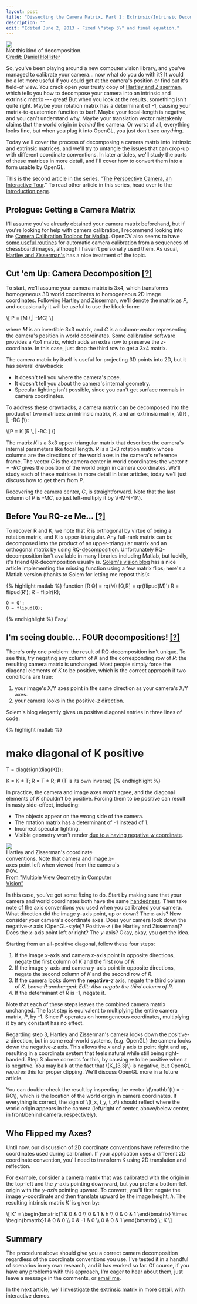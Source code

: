 ```yaml
---
layout: post
title: "Dissecting the Camera Matrix, Part 1: Extrinsic/Intrinsic Decomposition"
description: ""
edit: "Edited June 2, 2013 - Fixed \"step 3\" and final equation."
---
```

<div class="clearer"></div>
<div class='context-img' style='width:320px'>
<img src='/img/decompose.jpg' />
<div class='caption'>Not this kind of decomposition.
<div class='credit'><a href="http://www.flickr.com/photos/dhollister/2596483147/">Credit: Daniel Hollister</a></div>
</div>
</div>


So, you've been playing around a new computer vision library, and you've managed to calibrate your camera...  now what do you do with it?  It would be a lot more useful if you could get at the camera's position or find out it's field-of view.  You crack open your trusty copy of [Hartley and Zisserman](http://www.robots.ox.ac.uk/~vgg/hzbook/), which tells you how to decompose your camera into an intrinsic and extrinsic matrix --- great! But when you look at the results, something isn't quite right.  Maybe your rotation matrix has a determinant of -1, causing your matrix-to-quaternion function to barf.  Maybe your focal-length is negative, and you can't understand why.  Maybe your translation vector mistakenly claims that the world origin in _behind_ the camera.  Or worst of all, everything looks fine, but when you plug it into OpenGL, you just don't see _anything_.  

Today we'll cover the process of decomposing a camera matrix into intrinsic and extrinsic matrices, and we'll try to untangle the issues that can crop-up with different coordinate conventions.  In later articles, we'll study the parts of these matrices in more detail, and I'll cover how to convert them into a form usable by OpenGL.

<!--more-->

This is the second article in the series, "[The Perspective Camera, an Interactive Tour](/2012/08/13/introduction)."  To read other article in this series, head over to the [introduction page](/2012/08/13/introduction#toc).


Prologue: Getting a Camera Matrix
----------------------------------
I'll assume you've already obtained your camera matrix beforehand, but if you're looking for help with camera calibration, I recommend looking into the [Camera Calibration Toolbox for Matlab](http://www.vision.caltech.edu/bouguetj/calib_doc/).  OpenCV also seems to have [some useful routines](http://opencv.willowgarage.com/documentation/python/camera_calibration_and_3d_reconstruction.html) for automatic camera calibration from a sequences of chessboard images, although I haven't personally used them.  As usual, [Hartley and Zisserman's](http://www.robots.ox.ac.uk/~vgg/hzbook/) has a nice treatment of the topic.

<h2>Cut 'em Up: Camera Decomposition <a href="http://www.break.com/usercontent/2006/10/21/mitch-hedberg-on-pringles-169072" class="huh">[?]</a></h2>

To start, we'll assume your camera matrix is 3x4, which transforms homogeneous 3D world coordinates to homogeneous 2D image coordinates.  Following Hartley and Zisserman, we'll denote the matrix as *P*, and occasionally it will be useful to use the block-form:
 
<div>
\[ P = [M \,| -MC] \]
</div>

where *M* is an invertible 3x3 matrix, and *C* is a column-vector representing the camera's position in world coordinates.  Some calibration software provides a 4x4 matrix, which adds an extra row to preserve the *z*-coordinate.  In this case, just drop the third row to get a 3x4 matrix.

The camera matrix by itself is useful for projecting 3D points into 2D, but it has several drawbacks:
 
* It doesn't tell you where the camera's pose.
* It doesn't tell you about the camera's internal geometry.
* Specular lighting isn't possible, since you can't get surface normals in camera coordinates.

To address these drawbacks, a camera matrix can be decomposed into the product of two matrices: an intrinsic matrix, *K*, and an extrinsic matrix, \\([R \, |\, -RC ]\\):

<div>\[P = K [R  \,| -RC ] \]</div>


The matrix *K* is a 3x3 upper-triangular matrix that describes the camera's internal parameters like focal length.  *R* is a 3x3 rotation matrix whose columns are the directions of the world axes in the camera's reference frame. The vector *C* is the camera center in world coordinates; the vector ***t** = -RC* gives the position of the world origin in camera coordinates.   We'll study each of these matrices in more detail in later articles, today we'll just discuss how to get them from *P*.

Recovering the camera center, *C*, is straightforward.  Note that the last column of *P* is *-MC*, so just left-multiply it by \\(-M&#94;{-1}\\).

<h2>Before You RQ-ze Me... <a href="http://www.youtube.com/watch?v=jQAvWte8w0c" class="huh">[?]</a></h2>

To recover R and K, we note that R is orthogonal by virtue of being a rotation matrix, and K is upper-triangular.  Any full-rank matrix can be decomposed into the product of an upper-triangular matrix and an orthogonal matrix by using [RQ-decomposition](http://en.wikipedia.org/wiki/QR_decomposition).  Unfortunately RQ-decomposition isn't available in many libraries including Matlab, but luckily, it's friend QR-decomposition usually is.  [Solem's vision blog](http://www.janeriksolem.net/2011/03/rq-factorization-of-camera-matrices.html) has a nice article implementing the missing function using a few matrix flips; here's a Matlab version (thanks to Solem for letting me repost this!):

{% highlight matlab %}
function [R Q] = rq(M)
    [Q,R] = qr(flipud(M)')
    R = flipud(R');
    R = fliplr(R);

    Q = Q';   
    Q = flipud(Q);
{% endhighlight %}
 Easy!

<h2> I'm seeing double...  FOUR decompositions!  <a href="http://imgur.com/1pAsu" class="huh">[?]</a></h2>

There's only one problem: the result of RQ-decomposition isn't unique.  To see this, try negating any column of *K* and the corresponding row of *R*: the resulting camera matrix is unchanged.  Most people simply force the diagonal elements of *K* to be positive, which is the correct approach if two conditions are true:

1. your image's X/Y axes point in the same direction as your camera's X/Y axes.
2. your camera looks in the positive-*z* direction.

Solem's blog elegantly gives us positive diagonal entries in three lines of code:

{% highlight matlab %}
# make diagonal of K positive
T = diag(sign(diag(K)));

K = K * T;
R = T * R; # (T is its own inverse)
{% endhighlight %}

   In practice, the camera and image axes won't agree, and the diagonal elements of *K* shouldn't be positive.   Forcing them to be positive can result in nasty side-effect, including:
    
   * The objects appear on the wrong side of the camera.
   * The rotation matrix has a determinant of -1 instead of 1.
   * Incorrect specular lighting.
   * Visible geometry won't render [due to a having negative *w* coordinate](http://stackoverflow.com/questions/2286529/why-does-sign-matter-in-opengl-projection-matrix).

<div class='context-img' style='width:321px'>
<img src='/img/hz_camera.png' />
<div class='caption'>Hartley and Zisserman's  coordinate conventions.  Note that camera and image <em>x</em>-axes point left when viewed from the camera's POV.  
<div class='credit'><a href="http://www.robots.ox.ac.uk/~vgg/hzbook/">From "Multiple View Geometry in Computer Vision"</a></div>
</div>
</div>

   In this case, you've got some fixing to do.  Start by making sure that your camera and world coordinates both have the same [handedness](http://en.wikipedia.org/wiki/Right-hand_rule).    Then take note of the axis conventions you used when you calibrated your camera.   What direction did the image *y*-axis point, up or down?  The *x*-axis?  Now consider your camera's coordinate axes.  Does your camera look down the negative-*z* axis (OpenGL-style)?  Positive-*z* (like Hartley and Zisserman)?  Does the *x*-axis point left or right?  The *y*-axis?  Okay, okay, you get the idea.
   
   Starting from an all-positive diagonal, follow these four steps:

1. If the image *x*-axis and camera *x*-axis point in opposite directions, negate the first column of *K* and the first row of *R*.  
2. If the image *y*-axis and camera *y*-axis point in opposite directions, negate the second column of *K* and the second row of *R*.
3. If the camera looks down the **negative**-*z* axis, negate the third column of *K*.  ~~*Leave R unchanged*.~~ *Edit: Also negate the third column of R*.
4. If the determinant of *R* is -1, negate it.

Note that each of these steps leaves the combined camera matrix unchanged.  The last step is equivalent to multiplying the entire camera matrix, *P*, by -1.  Since *P* operates on homogeneous coordinates, multiplying it by any constant has no effect. 

Regarding step 3, Hartley and Zisserman's camera looks down the positive-*z* direction, but in some real-world systems, (e.g. OpenGL) the camera looks down the negative-*z* axis.  This allows the *x* and *y* axis to point right and up, resulting in a coordinate system that feels natural while still being right-handed.  Step 3 above corrects for this, by causing *w* to be positive when *z* is negative.  You may balk at the fact that \\(K_{3,3}\\) is negative, but OpenGL *requires* this for proper clipping.  We'll discuss OpenGL more in a future article.

You can double-check the result by inspecting the vector \\(\mathbf{t} = -RC\\), which is the location of the world origin in camera coordinates.  If everything is correct, the sign of \\(t_x, t_y, t_z\\) should reflect where the world origin appears in the camera (left/right of center, above/below center, in front/behind camera, respectively).

Who Flipped my Axes?
-------------------------------------

Until now, our discussion of 2D coordinate conventions have referred to the coordinates used during calibration.  If your application uses a different 2D coordinate convention, you'll need to transform K using 2D translation and reflection.

For example, consider a camera matrix that was calibrated with the origin in the top-left and the *y*-axis pointing downward, but you prefer a bottom-left origin with the *y-axis* pointing upward.   To convert, you'll first negate the image *y*-coordinate and then translate upward by the image height, *h*.  The resulting intrinsic matrix *K'* is given by:    
<div>
\[
    K' = \begin{bmatrix}1 & 0 & 0 \\ 0 & 1 & h \\  0 & 0 & 1 \end{bmatrix} \times \begin{bmatrix}1 & 0 & 0 \\ 0 & -1 & 0 \\ 0 & 0 & 1 \end{bmatrix} \; K
\] 
</div>

Summary
---------
The procedure above should give you a correct camera decomposition regardless of the coordinate conventions you use.  I've tested it in a handful of scenarios in my own research, and it has worked so far.  Of course, if you have any problems with this approach, I'm eager to hear about them, just leave a message in the comments, or [email me](/contact.html).

In the next article, we'll [investigate the extrinsic matrix](/2012/08/22/extrinsic) in more detail, with interactive demos.

